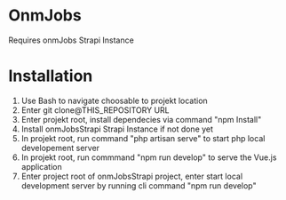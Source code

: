 # OnmJobs

Requires onmJobs Strapi Instance

# Installation
1. Use Bash to navigate choosable to projekt location
2. Enter git clone@THIS_REPOSITORY URL
3. Enter projekt root, install dependecies via command "npm Install"
4. Install onmJobsStrapi Strapi Instance if not done yet
5. In projekt root, run command "php artisan serve" to start php local developement server
6. In projekt root, run commmand "npm run develop" to serve the Vue.js application
7. Enter project root of onmJobsStrapi project, enter start local development server by running cli command "npm run develop"